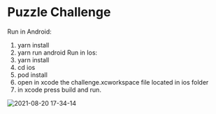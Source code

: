 # Puzzle Challenge
 
Run in Android:
  1) yarn install
  2) yarn run android
Run in Ios:
  1) yarn install
  2) cd ios
  3) pod install
  4) open in xcode the challenge.xcworkspace file located in ios folder
  5) in xcode press build and run.

![2021-08-20 17-34-14](https://user-images.githubusercontent.com/34581216/130296319-2ba08846-067f-4561-847a-8859a7fac8bc.gif)

